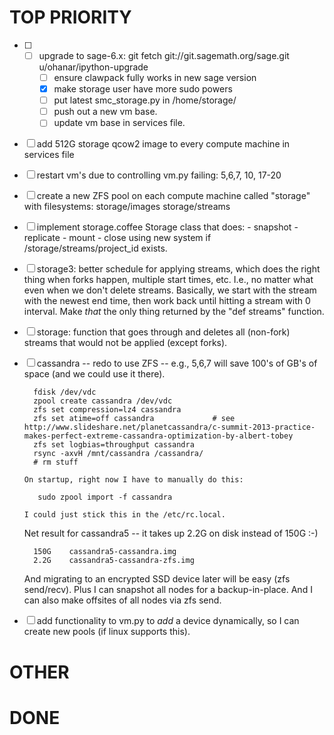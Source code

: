 # TOP PRIORITY

- [ ] - [ ] upgrade to sage-6.x:  git fetch git://git.sagemath.org/sage.git u/ohanar/ipython-upgrade
      - [ ] ensure clawpack fully works in new sage version
      - [x] make storage user have more sudo powers
      - [ ] put latest smc_storage.py in /home/storage/
      - [ ] push out a new vm base.
      - [ ] update vm base in services file.

- [ ] add 512G storage qcow2 image to every compute machine in services file

- [ ] restart vm's due to controlling vm.py failing: 5,6,7, 10, 17-20

- [ ] create a new ZFS pool on each compute machine called "storage" with filesystems:
        storage/images
        storage/streams

- [ ] implement storage.coffee Storage class that does:
       - snapshot
       - replicate
       - mount
       - close
      using new system if /storage/streams/project_id exists.

- [ ] storage3: better schedule for applying streams, which does the right thing when forks happen, multiple start times, etc.  I.e., no matter what even when we don't delete streams.   Basically, we start with the stream with the newest end time, then work back until hitting a stream with 0 interval.   Make *that* the only thing returned by the "def streams" function.

- [ ] storage: function that goes through and deletes all (non-fork) streams that would not be applied (except forks).

- [ ] cassandra -- redo to use ZFS -- e.g., 5,6,7 will save 100's of GB's of space (and we could use it there).

        fdisk /dev/vdc
        zpool create cassandra /dev/vdc
        zfs set compression=lz4 cassandra
        zfs set atime=off cassandra             # see http://www.slideshare.net/planetcassandra/c-summit-2013-practice-makes-perfect-extreme-cassandra-optimization-by-albert-tobey
        zfs set logbias=throughput cassandra
        rsync -axvH /mnt/cassandra /cassandra/
        # rm stuff

      On startup, right now I have to manually do this:

         sudo zpool import -f cassandra

      I could just stick this in the /etc/rc.local.

    Net result for cassandra5 -- it takes up 2.2G on disk instead of 150G :-)

        150G    cassandra5-cassandra.img
        2.2G    cassandra5-cassandra-zfs.img

    And migrating to an encrypted SSD device later will be easy (zfs send/recv).  Plus I can snapshot all nodes for a backup-in-place.
    And I can also make offsites of all nodes via zfs send.


- [ ] add functionality to vm.py to *add* a device dynamically, so I can create new pools (if linux supports this).


# OTHER

# DONE